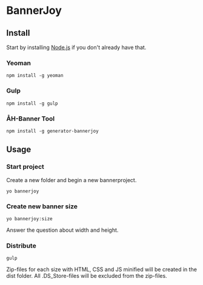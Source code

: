 # BannerJoy

## Install

Start by installing [Node.js](https://nodejs.org/) if you don't already have that.

### Yeoman

`npm install -g yeoman`

### Gulp

`npm install -g gulp`

### ÅH-Banner Tool

`npm install -g generator-bannerjoy`

## Usage

### Start project

Create a new folder and begin a new bannerproject.

`yo bannerjoy`

### Create new banner size

`yo bannerjoy:size`

Answer the question about width and height.

### Distribute

`gulp`

Zip-files for each size with HTML, CSS and JS minified will be created in the dist folder. All .DS_Store-files will be excluded from the zip-files.